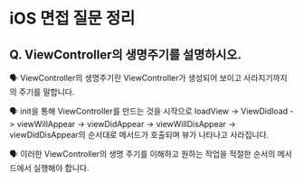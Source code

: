 # iOS 면접 질문 정리

## Q. ViewController의 생명주기를 설명하시오.

🗣️ ViewController의 생명주기란 ViewController가 생성되어 보이고 사라지기까지의 주기를 말합니다.

🗣️ init을 통해 ViewController를 만드는 것을 시작으로 loadView -> ViewDidload -> viewWillAppear -> viewDidAppear -> viewWillDisAppear -> viewDidDisAppear의 순서대로 메서드가 호출되며 뷰가 나타나고 사라집니다.

🗣️ 이러한 ViewController의 생명 주기를 이해하고 원하는 작업을 적절한 순서의 메서드에서 실행해야 합니다.
